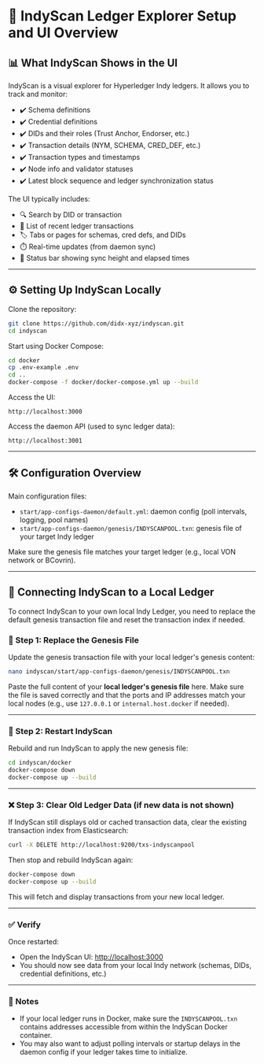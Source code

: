 # 📘 IndyScan Ledger Explorer Setup and UI Overview

## 📊 What IndyScan Shows in the UI

IndyScan is a visual explorer for Hyperledger Indy ledgers. It allows you to track and monitor:

* ✔️ Schema definitions
* ✔️ Credential definitions
* ✔️ DIDs and their roles (Trust Anchor, Endorser, etc.)
* ✔️ Transaction details (NYM, SCHEMA, CRED\_DEF, etc.)
* ✔️ Transaction types and timestamps
* ✔️ Node info and validator statuses
* ✔️ Latest block sequence and ledger synchronization status

The UI typically includes:

* 🔍 Search by DID or transaction
* 📄 List of recent ledger transactions
* 🏷️ Tabs or pages for schemas, cred defs, and DIDs
* ⏱️ Real-time updates (from daemon sync)
* 🧮 Status bar showing sync height and elapsed times

---

## ⚙️ Setting Up IndyScan Locally

Clone the repository:

```bash
git clone https://github.com/didx-xyz/indyscan.git
cd indyscan
```

Start using Docker Compose:

```bash
cd docker
cp .env-example .env
cd ..
docker-compose -f docker/docker-compose.yml up --build
```

Access the UI:

```
http://localhost:3000
```

Access the daemon API (used to sync ledger data):

```
http://localhost:3001
```

---

## 🛠️ Configuration Overview

Main configuration files:

* `start/app-configs-daemon/default.yml`: daemon config (poll intervals, logging, pool names)
* `start/app-configs-daemon/genesis/INDYSCANPOOL.txn`: genesis file of your target Indy ledger

Make sure the genesis file matches your target ledger (e.g., local VON network or BCovrin).

---

## 🔄 Connecting IndyScan to a Local Ledger

To connect IndyScan to your own local Indy Ledger, you need to replace the default genesis transaction file and reset the transaction index if needed.

### 📝 Step 1: Replace the Genesis File

Update the genesis transaction file with your local ledger's genesis content:

```bash
nano indyscan/start/app-configs-daemon/genesis/INDYSCANPOOL.txn
```

Paste the full content of your **local ledger's genesis file** here. Make sure the file is saved correctly and that the ports and IP addresses match your local nodes (e.g., use `127.0.0.1` or `internal.host.docker` if needed).

---

### 🔄 Step 2: Restart IndyScan

Rebuild and run IndyScan to apply the new genesis file:

```bash
cd indyscan/docker
docker-compose down
docker-compose up --build
```

---

### ❌ Step 3: Clear Old Ledger Data (if new data is not shown)

If IndyScan still displays old or cached transaction data, clear the existing transaction index from Elasticsearch:

```bash
curl -X DELETE http://localhost:9200/txs-indyscanpool
```

Then stop and rebuild IndyScan again:

```bash
docker-compose down
docker-compose up --build
```

This will fetch and display transactions from your new local ledger.

---

### ✅ Verify

Once restarted:

* Open the IndyScan UI: [http://localhost:3000](http://localhost:3000)
* You should now see data from your local Indy network (schemas, DIDs, credential definitions, etc.)

---

### 🧠 Notes

* If your local ledger runs in Docker, make sure the `INDYSCANPOOL.txn` contains addresses accessible from within the IndyScan Docker container.
* You may also want to adjust polling intervals or startup delays in the daemon config if your ledger takes time to initialize.
